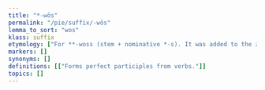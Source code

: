 ```yaml
---
title: "*-wōs"
permalink: "/pie/suffix/-wōs"
lemma_to_sort: "wos"
klass: suffix
etymology: ["For **-woss (stem + nominative *-s). It was added to the zero-grade form of the perfect stem of a verb."]
markers: []
synonyms: []
definitions: [["Forms perfect participles from verbs."]]
topics: []
---
```

